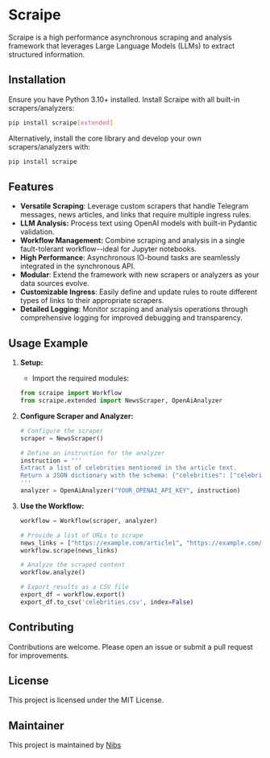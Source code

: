 # Scraipe

Scraipe is a high performance asynchronous scraping and analysis framework that leverages Large Language Models (LLMs) to extract structured information.

## Installation

Ensure you have Python 3.10+ installed. Install Scraipe with all built-in scrapers/analyzers:
```bash
pip install scraipe[extended]
```

Alternatively, install the core library and develop your own scrapers/analyzers with:
```bash
pip install scraipe
```

## Features
- **Versatile Scraping**: Leverage custom scrapers that handle Telegram messages, news articles, and links that require multiple ingress rules.
- **LLM Analysis:** Process text using OpenAI models with built-in Pydantic validation.
- **Workflow Management:** Combine scraping and analysis in a single fault-tolerant workflow--ideal for Jupyter notebooks.
- **High Performance**: Asynchronous IO-bound tasks are seamlessly integrated in the synchronous API.
- **Modular**: Extend the framework with new scrapers or analyzers as your data sources evolve.
- **Customizable Ingress**: Easily define and update rules to route different types of links to their appropriate scrapers.
- **Detailed Logging**: Monitor scraping and analysis operations through comprehensive logging for improved debugging and transparency.

## Usage Example

1. **Setup:**
   - Import the required modules:
   ```python
   from scraipe import Workflow
   from scraipe.extended import NewsScraper, OpenAiAnalyzer
   ```
   
2. **Configure Scraper and Analyzer:**
   ```python
   # Configure the scraper
   scraper = NewsScraper()
   
   # Define an instruction for the analyzer
   instruction = '''
   Extract a list of celebrities mentioned in the article text.
   Return a JSON dictionary with the schema: {"celebrities": ["celebrity1", "celebrity2", ...]}
   '''   
   analyzer = OpenAiAnalyzer("YOUR_OPENAI_API_KEY", instruction)
   ```
   
3. **Use the Workflow:**
   ```python
   workflow = Workflow(scraper, analyzer)
   
   # Provide a list of URLs to scrape
   news_links = ["https://example.com/article1", "https://example.com/article2"]
   workflow.scrape(news_links)
   
   # Analyze the scraped content
   workflow.analyze()
   
   # Export results as a CSV file
   export_df = workflow.export()
   export_df.to_csv('celebrities.csv', index=False)
   ```
   
## Contributing

Contributions are welcome. Please open an issue or submit a pull request for improvements.

## License
This project is licensed under the MIT License.

## Maintainer
This project is maintained by [Nibs](https://github.com/SnpM)